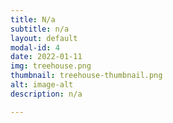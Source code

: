 ```yaml
---
title: N/a
subtitle: n/a
layout: default
modal-id: 4
date: 2022-01-11
img: treehouse.png
thumbnail: treehouse-thumbnail.png
alt: image-alt
description: n/a

---
```

